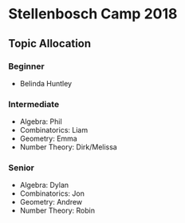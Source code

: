 # Stellenbosch Camp 2018

## Topic Allocation

### Beginner
- Belinda Huntley

### Intermediate
- Algebra: Phil
- Combinatorics: Liam
- Geometry: Emma
- Number Theory: Dirk/Melissa

### Senior
- Algebra: Dylan
- Combinatorics: Jon
- Geometry: Andrew
- Number Theory: Robin
